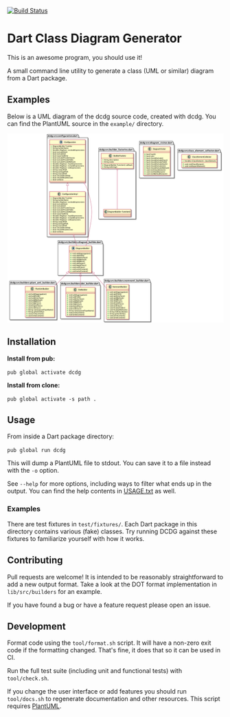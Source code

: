 [![Build Status](https://travis-ci.org/glesica/dcdg.dart.svg?branch=master)](https://travis-ci.org/glesica/dcdg.dart)

# Dart Class Diagram Generator

This is an awesome program, you should use it!

A small command line utility to generate a class (UML or similar) diagram from a
Dart package.

## Examples

Below is a UML diagram of the dcdg source code, created with dcdg. You can find
the PlantUML source in the `example/` directory.

![Example UML Diagram](example/dcdg.png)

## Installation

**Install from pub:**

`pub global activate dcdg`

**Install from clone:**

`pub global activate -s path .`

## Usage

From inside a Dart package directory:

`pub global run dcdg`

This will dump a PlantUML file to stdout. You can save it to a file
instead with the `-o` option.

See `--help` for more options, including ways to filter what ends up
in the output. You can find the help contents in [USAGE.txt](USAGE.txt)
as well.

### Examples

There are test fixtures in `test/fixtures/`. Each Dart package in this
directory contains various (fake) classes. Try running DCDG against these
fixtures to familiarize yourself with how it works.

## Contributing

Pull requests are welcome! It is intended to be reasonably straightforward to
add a new output format. Take a look at the DOT format implementation in
`lib/src/builders` for an example.

If you have found a bug or have a feature request please open an issue.

## Development

Format code using the `tool/format.sh` script. It will have a non-zero exit code
if the formatting changed. That's fine, it does that so it can be used in CI.

Run the full test suite (including unit and functional tests) with
`tool/check.sh`.

If you change the user interface or add features you should run `tool/docs.sh`
to regenerate documentation and other resources. This script requires
[PlantUML](https://plantuml.com/).
